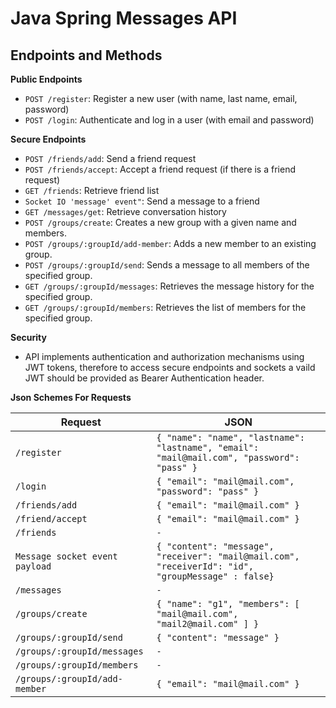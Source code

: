# Java Spring Messages API

## Endpoints and Methods

**Public Endpoints**

- `POST /register`: Register a new user (with name, last name, email, password)
- `POST /login`: Authenticate and log in a user (with email and password)

**Secure Endpoints**

- `POST /friends/add`: Send a friend request
- `POST /friends/accept`: Accept a friend request (if there is a friend request)
- `GET /friends`: Retrieve friend list
- `Socket IO 'message' event"`: Send a message to a friend
- `GET /messages/get`: Retrieve conversation history
- `POST /groups/create`: Creates a new group with a given name and members.
- `POST /groups/:groupId/add-member`: Adds a new member to an existing group.
- `POST /groups/:groupId/send`: Sends a message to all members of the specified group.
- `GET /groups/:groupId/messages`: Retrieves the message history for the specified group.
- `GET /groups/:groupId/members`: Retrieves the list of members for the specified group.

**Security**

- API implements authentication and authorization mechanisms using JWT tokens, therefore to access secure endpoints and sockets a vaild JWT should be provided as Bearer Authentication header.

**Json Schemes For Requests**

| Request                        | JSON                                                                                               |
|--------------------------------|----------------------------------------------------------------------------------------------------|
| `/register`                    | `{ "name": "name", "lastname": "lastname", "email": "mail@mail.com", "password": "pass" }`         |
| `/login`                       | `{ "email": "mail@mail.com", "password": "pass" }`                                                 |
| `/friends/add`                 | `{ "email": "mail@mail.com" }`                                                                     |
| `/friend/accept`               | `{ "email": "mail@mail.com" }`                                                                     |
| `/friends`                     | `-`                                                                                                |
| `Message socket event payload` | `{ "content": "message", "receiver": "mail@mail.com", "receiverId": "id", "groupMessage" : false}` |
| `/messages `                   | `-`                                                                                                
| `/groups/create`               | `{ "name": "g1", "members": [ "mail@mail.com", "mail2@mail.com" ] }`                               |
| `/groups/:groupId/send`        | `{ "content": "message" }`                                                                         |
| `/groups/:groupId/messages`    | `-`                                                                                                |
| `/groups/:groupId/members`     | `-`                                                                                                |
| `/groups/:groupId/add-member`  | `{ "email": "mail@mail.com" }`                                                                     |
